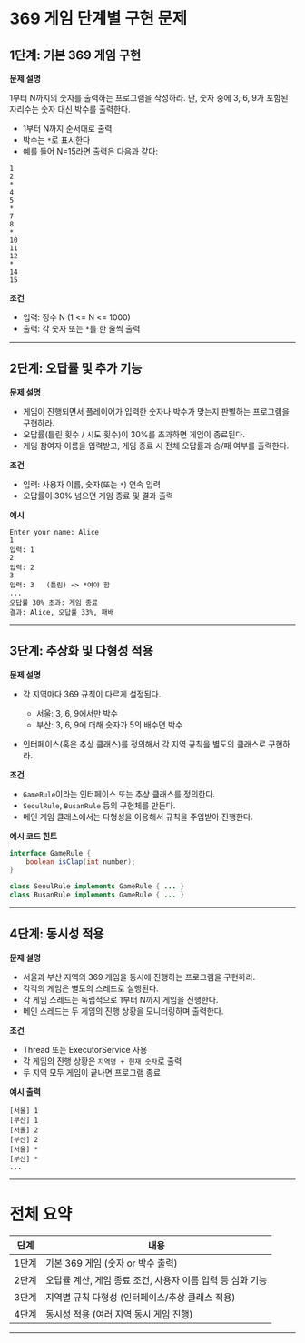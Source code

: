 

# 369 게임 단계별 구현 문제

## 1단계: 기본 369 게임 구현

**문제 설명**

1부터 N까지의 숫자를 출력하는 프로그램을 작성하라. 단, 숫자 중에 3, 6, 9가 포함된 자리수는 숫자 대신 박수를 출력한다.

* 1부터 N까지 순서대로 출력
* 박수는 `*`로 표시한다
* 예를 들어 N=15라면 출력은 다음과 같다:

```
1
2
*
4
5
*
7
8
*
10
11
12
*
14
15
```

**조건**

* 입력: 정수 N (1 <= N <= 1000)
* 출력: 각 숫자 또는 `*`를 한 줄씩 출력

---

## 2단계: 오답률 및 추가 기능

**문제 설명**

* 게임이 진행되면서 플레이어가 입력한 숫자나 박수가 맞는지 판별하는 프로그램을 구현하라.
* 오답률(틀린 횟수 / 시도 횟수)이 30%를 초과하면 게임이 종료된다.
* 게임 참여자 이름을 입력받고, 게임 종료 시 전체 오답률과 승/패 여부를 출력한다.

**조건**

* 입력: 사용자 이름, 숫자(또는 `*`) 연속 입력
* 오답률이 30% 넘으면 게임 종료 및 결과 출력

**예시**

```
Enter your name: Alice
1
입력: 1
2
입력: 2
3
입력: 3   (틀림) => *여야 함
...
오답률 30% 초과: 게임 종료
결과: Alice, 오답률 33%, 패배
```

---

## 3단계: 추상화 및 다형성 적용

**문제 설명**

* 각 지역마다 369 규칙이 다르게 설정된다.

  * 서울: 3, 6, 9에서만 박수
  * 부산: 3, 6, 9에 더해 숫자가 5의 배수면 박수
* 인터페이스(혹은 추상 클래스)를 정의해서 각 지역 규칙을 별도의 클래스로 구현하라.

**조건**

* `GameRule`이라는 인터페이스 또는 추상 클래스를 정의한다.
* `SeoulRule`, `BusanRule` 등의 구현체를 만든다.
* 메인 게임 클래스에서는 다형성을 이용해서 규칙을 주입받아 진행한다.

**예시 코드 힌트**

```java
interface GameRule {
    boolean isClap(int number);
}

class SeoulRule implements GameRule { ... }
class BusanRule implements GameRule { ... }
```

---

## 4단계: 동시성 적용

**문제 설명**

* 서울과 부산 지역의 369 게임을 동시에 진행하는 프로그램을 구현하라.
* 각각의 게임은 별도의 스레드로 실행된다.
* 각 게임 스레드는 독립적으로 1부터 N까지 게임을 진행한다.
* 메인 스레드는 두 게임의 진행 상황을 모니터링하며 출력한다.

**조건**

* Thread 또는 ExecutorService 사용
* 각 게임의 진행 상황은 `지역명 + 현재 숫자`로 출력
* 두 지역 모두 게임이 끝나면 프로그램 종료

**예시 출력**

```
[서울] 1
[부산] 1
[서울] 2
[부산] 2
[서울] *
[부산] *
...
```

---

# 전체 요약

| 단계  | 내용                                  |
| --- | ----------------------------------- |
| 1단계 | 기본 369 게임 (숫자 or 박수 출력)             |
| 2단계 | 오답률 계산, 게임 종료 조건, 사용자 이름 입력 등 심화 기능 |
| 3단계 | 지역별 규칙 다형성 (인터페이스/추상 클래스 적용)        |
| 4단계 | 동시성 적용 (여러 지역 동시 게임 진행)             |

---


